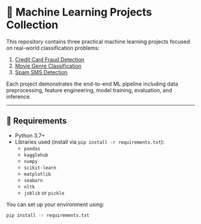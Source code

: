 # 🧠 Machine Learning Projects Collection

This repository contains three practical machine learning projects focused on real-world classification problems:

1. [Credit Card Fraud Detection](#1-credit-card-fraud-detection)
2. [Movie Genre Classification](#2-movie-genre-classification)
3. [Spam SMS Detection](#3-spam-sms-detection)

Each project demonstrates the end-to-end ML pipeline including data preprocessing, feature engineering, model training, evaluation, and inference.

---

## 🔧 Requirements

- Python 3.7+
- Libraries used (install via `pip install -r requirements.txt`):
  - `pandas`
  - `kagglehub`
  - `numpy`
  - `scikit-learn`
  - `matplotlib`
  - `seaborn`
  - `nltk`
  - `joblib` or `pickle`

You can set up your environment using:

```bash
pip install -r requirements.txt

